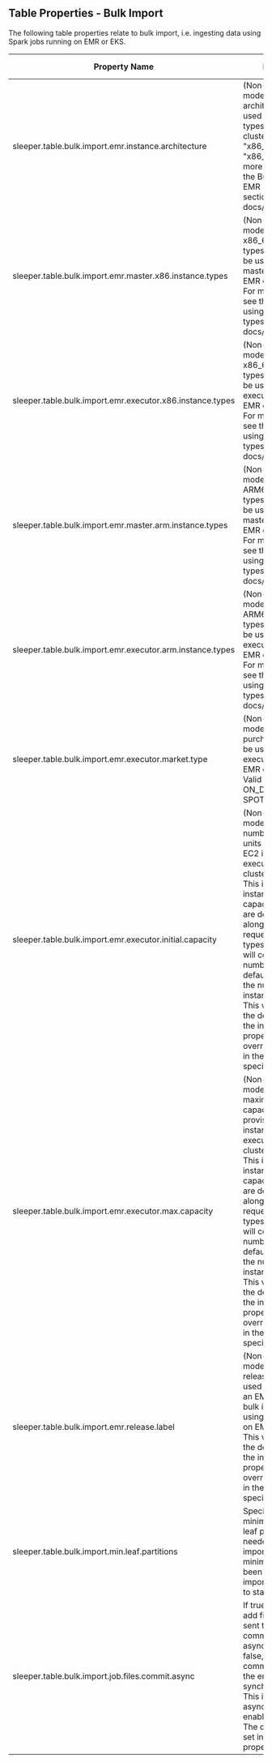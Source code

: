 ## Table Properties - Bulk Import

The following table properties relate to bulk import, i.e. ingesting data using Spark jobs running on EMR or EKS.

| Property Name                                             | Description                                                                                                                                                                                                                                                                                                                                                                                                                                                                                               | Default Value |
|-----------------------------------------------------------|-----------------------------------------------------------------------------------------------------------------------------------------------------------------------------------------------------------------------------------------------------------------------------------------------------------------------------------------------------------------------------------------------------------------------------------------------------------------------------------------------------------|---------------|
| sleeper.table.bulk.import.emr.instance.architecture       | (Non-persistent EMR mode only) Which architecture to be used for EC2 instance types in the EMR cluster. Must be either "x86_64" "arm64" or "x86_64,arm64". For more information, see the Bulk import using EMR - Instance types section in docs/usage/ingest.md                                                                                                                                                                                                                                           | arm64         |
| sleeper.table.bulk.import.emr.master.x86.instance.types   | (Non-persistent EMR mode only) The EC2 x86_64 instance types and weights to be used for the master node of the EMR cluster.<br>For more information, see the Bulk import using EMR - Instance types section in docs/usage/ingest.md                                                                                                                                                                                                                                                                       | m7i.xlarge    |
| sleeper.table.bulk.import.emr.executor.x86.instance.types | (Non-persistent EMR mode only) The EC2 x86_64 instance types and weights to be used for the executor nodes of the EMR cluster.<br>For more information, see the Bulk import using EMR - Instance types section in docs/usage/ingest.md                                                                                                                                                                                                                                                                    | m7i.4xlarge   |
| sleeper.table.bulk.import.emr.master.arm.instance.types   | (Non-persistent EMR mode only) The EC2 ARM64 instance types and weights to be used for the master node of the EMR cluster.<br>For more information, see the Bulk import using EMR - Instance types section in docs/usage/ingest.md                                                                                                                                                                                                                                                                        | m7g.xlarge    |
| sleeper.table.bulk.import.emr.executor.arm.instance.types | (Non-persistent EMR mode only) The EC2 ARM64 instance types and weights to be used for the executor nodes of the EMR cluster.<br>For more information, see the Bulk import using EMR - Instance types section in docs/usage/ingest.md                                                                                                                                                                                                                                                                     | m7g.4xlarge   |
| sleeper.table.bulk.import.emr.executor.market.type        | (Non-persistent EMR mode only) The purchasing option to be used for the executor nodes of the EMR cluster.<br>Valid values are ON_DEMAND or SPOT.                                                                                                                                                                                                                                                                                                                                                         | SPOT          |
| sleeper.table.bulk.import.emr.executor.initial.capacity   | (Non-persistent EMR mode only) The initial number of capacity units to provision as EC2 instances for executors in the EMR cluster.<br>This is measured in instance fleet capacity units. These are declared alongside the requested instance types, as each type will count for a certain number of units. By default the units are the number of instances.<br>This value overrides the default value in the instance properties. It can be overridden by a value in the bulk import job specification. | 2             |
| sleeper.table.bulk.import.emr.executor.max.capacity       | (Non-persistent EMR mode only) The maximum number of capacity units to provision as EC2 instances for executors in the EMR cluster.<br>This is measured in instance fleet capacity units. These are declared alongside the requested instance types, as each type will count for a certain number of units. By default the units are the number of instances.<br>This value overrides the default value in the instance properties. It can be overridden by a value in the bulk import job specification. | 10            |
| sleeper.table.bulk.import.emr.release.label               | (Non-persistent EMR mode only) The EMR release label to be used when creating an EMR cluster for bulk importing data using Spark running on EMR.<br>This value overrides the default value in the instance properties. It can be overridden by a value in the bulk import job specification.                                                                                                                                                                                                              | emr-7.2.0     |
| sleeper.table.bulk.import.min.leaf.partitions             | Specifies the minimum number of leaf partitions that are needed to run a bulk import job. If this minimum has not been reached, bulk import jobs will refuse to start                                                                                                                                                                                                                                                                                                                                     | 64            |
| sleeper.table.bulk.import.job.files.commit.async          | If true, bulk import will add files via requests sent to the state store committer lambda asynchronously. If false, bulk import will commit new files at the end of the job synchronously.<br>This is only applied if async commits are enabled for the table. The default value is set in an instance property.                                                                                                                                                                                          | true          |
